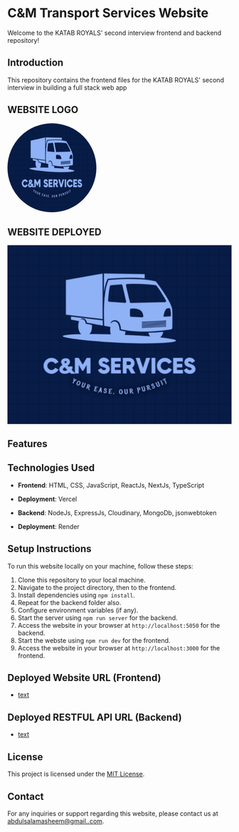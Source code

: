 # C&M Transport Services Website

Welcome to the KATAB ROYALS' second interview frontend and backend repository!

## Introduction

This repository contains the frontend files for the KATAB ROYALS' second interview in building a full stack web app

## WEBSITE LOGO

<img src="./logo.png" alt="C&M Transport Services" style="border-radius: 50%; width: 200px; height: 200px;">

## WEBSITE DEPLOYED

<img src="./logo.png" alt="C&M Transport Services" style="">

## Features

## Technologies Used

- **Frontend**: HTML, CSS, JavaScript, ReactJs, NextJs, TypeScript
- **Deployment**: Vercel

- **Backend**: NodeJs, ExpressJs, Cloudinary, MongoDb, jsonwebtoken
- **Deployment**: Render

## Setup Instructions

To run this website locally on your machine, follow these steps:

1. Clone this repository to your local machine.
2. Navigate to the project directory, then to the frontend.
3. Install dependencies using `npm install`.
4. Repeat for the backend folder also.
5. Configure environment variables (if any).
6. Start the server using `npm run server` for the backend.
7. Access the website in your browser at `http://localhost:5050` for the backend.
8. Start the webste using `npm run dev` for the frontend.
9. Access the website in your browser at `http://localhost:3000` for the frontend.

## Deployed Website URL (Frontend)

- [text](https://candm-services.vercel.app/)

## Deployed RESTFUL API URL (Backend)

- [text](https://katab-second-interview.onrender.com/)

## License

This project is licensed under the [MIT License](LICENSE).

## Contact

For any inquiries or support regarding this website, please contact us at [abdulsalamasheem@gmail..com](mailto:abdulsalamasheem@gmail.com).
